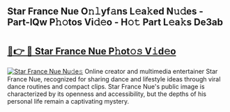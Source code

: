 ## Star France Nue O𝚗𝚕yf𝚊ns L𝚎a𝚔ed N𝚞𝚍es - Part-lQw P𝚑𝚘tos Vi𝚍𝚎o - H𝚘𝚝 Part L𝚎a𝚔s De3ab

# <h2><a href="http://kfchx0.oniu.top/?m=Star+France+Nue">🔗👉 🔴 Star France Nue P𝚑ot𝚘𝚜 V𝚒d𝚎o</a></h2>

[![Star France Nue Nu𝚍e𝚜](https://i.imgur.com/0qMVB7G.gif)](http://kfchx0.oniu.top/?m=Star+France+Nue)
Online creator and multimedia entertainer Star France Nue, recognized for sharing dance and lifestyle ideas through viral dance routines and compact clips. Star France Nue's public image is characterized by its openness and accessibility, but the depths of his personal life remain a captivating mystery.  
